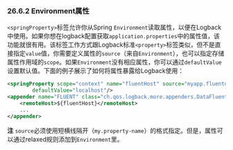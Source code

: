 ### 26.6.2 Environment属性

`<springProperty>`标签允许你从Spring `Environment`读取属性，以便在Logback中使用。如果你想在logback配置获取`application.properties`中的属性值，该功能就很有用。该标签工作方式跟Logback标准`<property>`标签类似，但不是直接指定`value`值，你需要定义属性的`source`（来自`Environment`），也可以指定存储属性作用域的`scope`。如果`Environment`没有相应属性，你可以通过`defaultValue`设置默认值。下面的例子展示了如何将属性暴露给Logback使用：
```xml
<springProperty scope="context" name="fluentHost" source="myapp.fluentd.host"
        defaultValue="localhost"/>
<appender name="FLUENT" class="ch.qos.logback.more.appenders.DataFluentAppender">
    <remoteHost>${fluentHost}</remoteHost>
    ...
</appender>
```
**注** `source`必须使用短横线隔开（`my.property-name`）的格式指定。但是，属性可以通过relaxed规则添加到`Environment`里。
